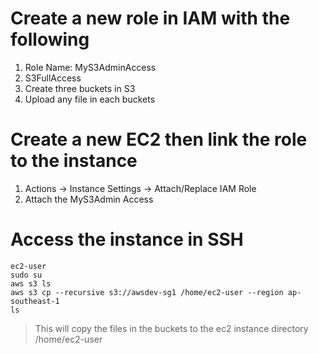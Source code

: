 # Create a new role in IAM with the following
1. Role Name: MyS3AdminAccess
2. S3FullAccess
3. Create three buckets in S3
4. Upload any file in each buckets

# Create a new EC2 then link the role to the instance
1. Actions -> Instance Settings -> Attach/Replace IAM Role
2. Attach the MyS3Admin Access

# Access the instance in SSH

```
ec2-user
sudo su
aws s3 ls
aws s3 cp --recursive s3://awsdev-sg1 /home/ec2-user --region ap-southeast-1
ls
```

> This will copy the files in the buckets to the ec2 instance directory /home/ec2-user

